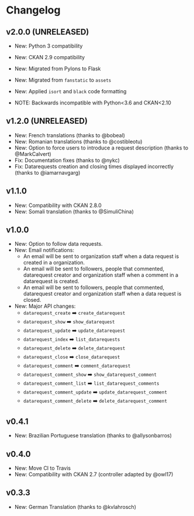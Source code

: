 # Changelog

## v2.0.0 (UNRELEASED)

* New: Python 3 compatibility
* New: CKAN 2.9 compatibility
* New: Migrated from Pylons to Flask
* New: Migrated from `fanstatic` to `assets`
* New: Applied `isort` and `black` code formatting

* NOTE: Backwards incompatible with Python<3.6 and CKAN<2.10

## v1.2.0 (UNRELEASED)

* New: French translations (thanks to @bobeal)
* New: Romanian translations (thanks to @costibleotu)
* New: Option to force users to introduce a request description (thanks to @MarkCalvert)
* Fix: Documentation fixes (thanks to @nykc)
* Fix: Datarequests creation and closing times displayed incorrectly (thanks to @iamarnavgarg)

## v1.1.0

* New: Compatibility with CKAN 2.8.0
* New: Somali translation (thanks to @SimuliChina)

## v1.0.0

* New: Option to follow data requests.
* New: Email notifications:
  * An email will be sent to organization staff when a data request is created in a organization.
  * An email will be sent to followers, people that commented, datarequest creator and organization staff when a comment in a datarequest is created.
  * An email will be sent to followers, people that commented, datarequest creator and organization staff when a data request is closed.
* New: Major API changes:
  * `datarequest_create` :arrow_right: `create_datarequest`
  * `datarequest_show` :arrow_right: `show_datarequest`
  * `datarequest_update` :arrow_right: `update_datarequest`
  * `datarequest_index` :arrow_right: `list_datarequests`
  * `datarequest_delete` :arrow_right: `delete_datarequest`
  * `datarequest_close` :arrow_right: `close_datarequest`
  * `datarequest_comment` :arrow_right: `comment_datarequest`
  * `datarequest_comment_show` :arrow_right: `show_datarequest_comment`
  * `datarequest_comment_list` :arrow_right: `list_datarequest_comments`
  * `datarequest_comment_update` :arrow_right: `update_datarequest_comment`
  * `datarequest_comment_delete` :arrow_right: `delete_datarequest_comment`

## v0.4.1

* New: Brazilian Portuguese translation (thanks to @allysonbarros)

## v0.4.0

* New: Move CI to Travis
* New: Compatibility with CKAN 2.7 (controller adapted by @owl17)

## v0.3.3

* New: German Translation (thanks to @kvlahrosch)
